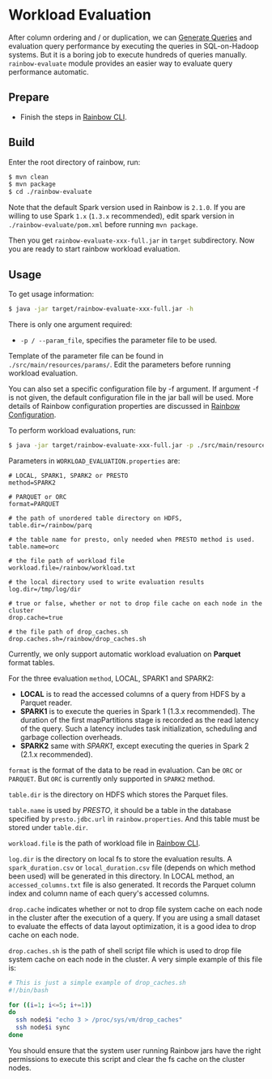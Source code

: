 # Workload Evaluation

After column ordering and / or duplication, we can
[Generate Queries](https://github.com/dbiir/rainbow/blob/master/rainbow-cli/README.md#evaluation) and
evaluation query performance by executing the queries in SQL-on-Hadoop systems.
But it is a boring job to execute hundreds of queries manually. `rainbow-evaluate` module
provides an easier way to evaluate query performance automatic.

## Prepare

- Finish the steps in [Rainbow CLI](https://github.com/dbiir/rainbow/blob/master/rainbow-cli/README.md).

## Build

Enter the root directory of rainbow, run:
```bash
$ mvn clean
$ mvn package
$ cd ./rainbow-evaluate
```

Note that the default Spark version used in Rainbow is `2.1.0`. If you are
willing to use Spark `1.x` (`1.3.x` recommended), edit spark version in 
`./rainbow-evaluate/pom.xml` before running `mvn package`.

Then you get `rainbow-evaluate-xxx-full.jar` in `target` subdirectory.
Now you are ready to start rainbow workload evaluation.

## Usage

To get usage information:
```bash
$ java -jar target/rainbow-evaluate-xxx-full.jar -h
```

There is only one argument required:
- `-p / --param_file`, specifies the parameter file to be used.

Template of the parameter file can be found in `./src/main/resources/params/`.
Edit the parameters before running workload evaluation.

You can also set a specific configuration file by -f argument.
If argument -f is not given, the default configuration file in the jar ball will be used.
More details of Rainbow configuration properties are discussed in 
[Rainbow Configuration](https://github.com/dbiir/rainbow/blob/master/rainbow-common/README.md).


To perform workload evaluations, run:
```bash
$ java -jar target/rainbow-evaluate-xxx-full.jar -p ./src/main/resources/params/WORKLOAD_EVALUATION.properties
```

Parameters in `WORKLOAD_EVALUATION.properties` are:
```
# LOCAL, SPARK1, SPARK2 or PRESTO
method=SPARK2

# PARQUET or ORC
format=PARQUET

# the path of unordered table directory on HDFS,
table.dir=/rainbow/parq

# the table name for presto, only needed when PRESTO method is used.
table.name=orc

# the file path of workload file
workload.file=/rainbow/workload.txt

# the local directory used to write evaluation results
log.dir=/tmp/log/dir

# true or false, whether or not to drop file cache on each node in the cluster
drop.cache=true

# the file path of drop_caches.sh
drop.caches.sh=/rainbow/drop_caches.sh
```

Currently, we only support automatic workload evaluation on **Parquet** format tables.

For the three evaluation `method`, LOCAL, SPARK1 and SPARK2:
- **LOCAL** is to read the accessed columns of a query from HDFS by a Parquet reader.
- **SPARK1** is to execute the queries in Spark 1 (1.3.x recommended). The duration of the first mapPartitions stage is
recorded as the read latency of the query. Such a latency includes task initialization, scheduling and garbage
collection overheads.
- **SPARK2** same with *SPARK1*, except executing the queries in Spark 2 (2.1.x recommended).

`format` is the format of the data to be read in evaluation. Can be `ORC` or `PARQUET`. 
But `ORC` is currently only supported in `SPARK2` method.

`table.dir` is the directory on HDFS which stores the Parquet files.

`table.name` is used by *PRESTO*, it should be a table in the database specified
by `presto.jdbc.url` in `rainbow.properties`. And this table must be stored
under `table.dir`.

`workload.file` is the path of workload file in [Rainbow CLI](https://github.com/dbiir/rainbow/blob/master/rainbow-cli/README.md).

`log.dir` is the directory on local fs to store the evaluation results.
A `spark_duration.csv` or `local_duration.csv` file (depends on which method been used) will be generated in this directory.
In LOCAL method, an `accessed_columns.txt` file is also generated. It records the Parquet column index and column name of
each query's accessed columns.

`drop.cache` indicates whether or not to drop file system cache on each node in the cluster after the execution of a query.
If you are using a small dataset to evaluate the effects of data layout optimization, it is a
good idea to drop cache on each node.

`drop.caches.sh` is the path of shell script file which is used to drop file system cache on each node
in the cluster. A very simple example of this file is:
```bash
# This is just a simple example of drop_caches.sh
#!/bin/bash

for ((i=1; i<=5; i+=1))
do
  ssh node$i "echo 3 > /proc/sys/vm/drop_caches"
  ssh node$i sync
done
```

You should ensure that the system user running Rainbow jars have the right permissions
to execute this script and clear the fs cache on the cluster nodes.
